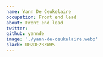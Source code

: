 ```yaml
---
name: Yann De Ceukelaire
occupation: Front end lead
about: Front end lead
twitter:
github: yannde
image: './yann-de-ceukelaire.webp'
slack: U02DE233WH5
---
```

